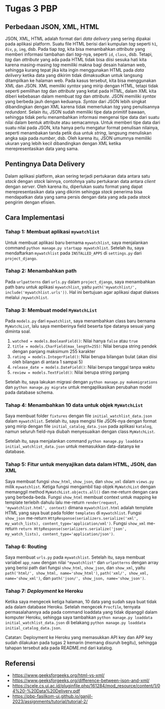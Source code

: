 # Tugas 3 PBP

## Perbedaan JSON, XML, HTML
JSON, XML, HTML adalah format dari _data delivery_ yang sering dipakai pada aplikasi platform. Suatu file HTML berisi dari kumpulan _tag_ seperti `h1`, `div`, `p`, `img`, dsb. Pada tiap _tag_, kita bisa menambahkan _attribute_ yang memberi informasi tambahan dari _tag_-nya, seperti `id`, `class`, dsb. Tetapi, _tag_ dan _attribute_ yang ada pada HTML tidak bisa diisi sesuka hati kita karena masing-masing _tag_ memiliki makna bagi desain halaman web, sehingga kurang tepat jika kita ingin menggunakan HTML pada _data delivery_ ketika data yang dikirim tidak dimaksudkan untuk langsung ditampilkan ke halaman web. Pada kasus tersebut, kita bisa menggunakan XML dan JSON. XML memiliki _syntax_ yang mirip dengan HTML, tetapi tidak seperti pemilihan _tag_ dan _attribute_ yang ketat pada HTML, dalam XML kita diberi kebebasan dalam membuat _tag_ dan _attribute_. JSON memiliki _syntax_ yang berbeda jauh dengan keduanya. _Syntax_ dari JSON lebih singkat dibandingkan dengan XML karena tidak memerlukan _tag_ yang penulisannya _redundant_. Selain itu, JSON sudah memiliki tipe data primitif bawaan, sehingga tidak perlu menambahkan informasi mengenai tipe data dari suatu nilai dalam bentuk attribute atau semacamnya. Untuk memberi tipe data dari suatu nilai pada JSON, kita hanya perlu mengatur format penulisan nilainya, seperti menambakan tanda petik dua untuk _string_, langsung menuliskan angka saja pada _number_, dsb. Oleh karena itu, JSON umumnya memiliki ukuran yang lebih kecil dibandingkan dengan XML ketika merepresentasikan data yang sama.

## Pentingnya Data Delivery
Dalam aplikasi platform, akan sering terjadi pertukaran data antara satu _stack_ dengan _stack_ lainnya, contohnya yaitu pertukaran data antara _client_ dengan _server_. Oleh karena itu, diperlukan suatu format yang dapat merepresentasikan data yang dikirim sehingga _stack_ penerima bisa mendapatkan data yang sama persis dengan data yang ada pada _stack_ pengirim dengan efisien.

## Cara Implementasi
### Tahap 1: Membuat aplikasi `mywatchlist`
Untuk membuat aplikasi baru bernama `mywatchlist`, saya menjalankan command `python manage.py startapp mywatchlist`. Setelah itu, saya mendaftarkan `mywatchlist` pada `INSTALLED_APPS` di `settings.py` dari `project_django`.

### Tahap 2: Menambahkan path
Pada `urlpatterns` dari `urls.py` dalam `project_django`, saya menambahkan path baru untuk aplikasi `mywatchlist`, yaitu `path('mywatchlist/', include('mywatchlist.urls'))`. Hal ini bertujuan agar aplikasi dapat diakses melalui `/mywatchlist`.

### Tahap 3: Membuat model `MyWatchList`
Pada `models.py` dari `mywatchlist`, saya menambahkan class baru bernama `MyWatchList`, lalu saya memberinya field beserta tipe datanya sesuai yang diminta soal.

1. `watched = models.BooleanField()`: Nilai hanya `false` atau `true`
2. `title = models.CharField(max_length=255)`: Nilai berupa string pendek dengan panjang maksimum 255 karakter
3. `rating = models.IntegerField()`: Nilai berupa bilangan bulat (akan diisi oleh bilangan di antara 1 sampai 5)
4. `release_date = models.DateField()`: Nilai berupa tanggal tanpa waktu
5. `review = models.TextField()`: Nilai berupa string panjang

Setelah itu, saya lakukan migrasi dengan `python manage.py makemigrations` dan `python manage.py migrate` untuk mengaplikasikan perubahan model pada database schema.

### Tahap 4: Menambahkan 10 data untuk objek `MyWatchList`
Saya membuat folder `fixtures` dengan file `initial_watchlist_data.json` dalam `mywatchlist`. Setelah itu, saya mengisi file JSON-nya dengan format yang mirip dengan file `initial_catalog_data.json` pada aplikasi `katalog`, namun seluruh field-nya diubah menyesuaikan dengan class `MyWatchList`.

Setelah itu, saya menjalankan command `python manage.py loaddata initial_watchlist_data.json` untuk memasukkan data-datanya ke database.

### Tahap 5: Fitur untuk menyajikan data dalam HTML, JSON, dan XML
Saya membuat fungsi `show_html`, `show_json`, dan `show_xml` dalam `views.py` milik `mywatchlist`. Ketiga fungsi mengambil tiap objek `MyWatchList` dengan memanggil method `MyWatchList.objects.all()` dan me-return dengan cara yang berbeda-beda. Fungsi `show_html` membuat context untuk mapping ke template terlebih dahulu lalu me-return `render(request, 'mywatchlist.html', context)` dimana `mywatchlist.html` adalah template HTML yang saya buat pada folder `templates` di `mywatchlist`. Fungsi `show_json` me-return `HttpResponse(serializers.serialize('xml', my_watch_lists), content_type='application/xml')`. Fungsi `show_xml` me-return `return HttpResponse(serializers.serialize('json', my_watch_lists), content_type='application/json')`.

### Tahap 6: Routing
Saya membuat `urls.py` pada `mywatchlist`. Setelah itu, saya membuat variabel `app_name` dengan nilai `"mywatchlist"` dan `urlpatterns` dengan array yang berisi path dari fungsi `show_html`, `show_json`, dan `show_xml`, yaitu `path('html/', show_html, name='show_html')`, `path('xml/', show_xml, name='show_xml')`, dan `path('json/', show_json, name='show_json')`.

### Tahap 7: _Deployment_ ke Heroku
Ketika saya mengecek ketiga halaman, 10 data yang sudah saya buat tidak ada dalam database Heroku. Setelah mengecek `Procfile`, ternyata permasalahannya ada pada command loaddata yang tidak dipanggil dalam komputer Heroku, sehingga saya tambahkan `python manage.py loaddata initial_watchlist_data.json` di belakang `python manage.py loaddata initial_catalog_data.json`.

Catatan: Deployment ke Heroku yang memasukkan API key dan APP key sudah dilakukan pada tugas 2 kemarin (memang disuruh begitu), sehingga tahapan tersebut ada pada README.md dari katalog. 

## Referensi
- https://www.geeksforgeeks.org/html-vs-xml/
- https://www.geeksforgeeks.org/difference-between-json-and-xml/
- https://scele.cs.ui.ac.id/pluginfile.php/161284/mod_resource/content/1/04%20-%20Data%20Delivery.pdf
- https://pbp-fasilkom-ui.github.io/ganjil-2023/assignments/tutorial/tutorial-2/

